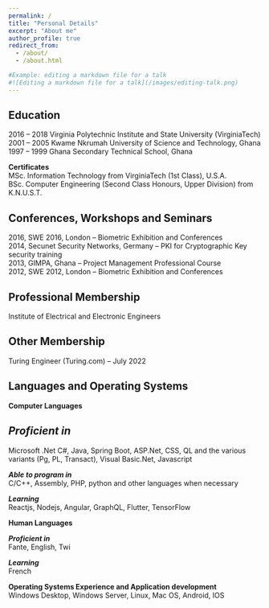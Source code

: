 ```yaml
---
permalink: /
title: "Personal Details"
excerpt: "About me"
author_profile: true
redirect_from: 
  - /about/
  - /about.html

#Example: editing a markdown file for a talk
#![Editing a markdown file for a talk](/images/editing-talk.png)
---
```

Education
------
2016 – 2018       Virginia Polytechnic Institute and State University (VirginiaTech)  
2001 – 2005       Kwame Nkrumah University of Science and Technology, Ghana  
1997 – 1999       Ghana Secondary Technical School, Ghana

**Certificates**   
MSc. Information Technology from VirginiaTech (1st Class), U.S.A.  
BSc. Computer Engineering (Second Class Honours, Upper Division) from K.N.U.S.T.  

Conferences, Workshops and Seminars
------
2016, SWE 2016, London – Biometric Exhibition and Conferences   
2014, Secunet Security Networks, Germany – PKI for Cryptographic Key security training  
2013, GIMPA, Ghana – Project Management Professional Course  
2012, SWE 2012, London – Biometric Exhibition and Conferences  


Professional Membership
------
Institute of Electrical and Electronic Engineers   


Other Membership
------
Turing Engineer (Turing.com) – July 2022  


Languages and Operating Systems
------
**Computer Languages** 

***Proficient in***  
-------
Microsoft .Net C#, Java, Spring Boot, ASP.Net, CSS, QL and the various variants (Pg, PL, Transact), Visual Basic.Net, Javascript

***Able to program in***  
C/C++, Assembly, PHP, python and other languages when necessary

***Learning***  
Reactjs, Nodejs, Angular, GraphQL, Flutter, TensorFlow

**Human Languages**  

***Proficient in***  
Fante, English, Twi

***Learning***  
French


**Operating Systems Experience and Application development**  
Windows Desktop, Windows Server, Linux, Mac OS, Android, IOS  



